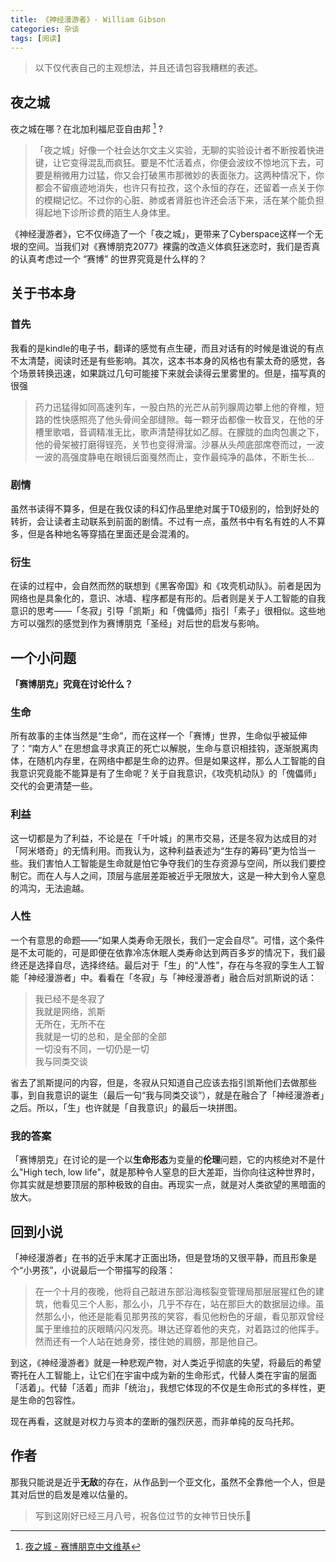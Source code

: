 ```yaml
---
title: 《神经漫游者》- William Gibson
categories: 杂谈
tags: [阅读]
---
```


> 以下仅代表自己的主观想法，并且还请包容我糟糕的表述。

## 夜之城

夜之城在哪？在北加利福尼亚自由邦 [^1] ?

> 「夜之城」好像一个社会达尔文主义实验，无聊的实验设计者不断按着快进键，让它变得混乱而疯狂。要是不忙活着点，你便会波纹不惊地沉下去，可要是稍微用力过猛，你又会打破黑市那微妙的表面张力。这两种情况下，你都会不留痕迹地消失，也许只有拉孜，这个永恒的存在，还留着一点关于你的模糊记忆。不过你的心脏、肺或者肾脏也许还会活下来，活在某个能负担得起地下诊所诊费的陌生人身体里。

《神经漫游者》，它不仅缔造了一个「夜之城」，更带来了Cyberspace这样一个无垠的空间。当我们对《赛博朋克2077》裸露的改造义体疯狂迷恋时，我们是否真的认真考虑过一个 “赛博” 的世界究竟是什么样的？

## 关于书本身

### 首先

我看的是kindle的电子书，翻译的感觉有点生硬，而且对话有的时候是谁说的有点不太清楚，阅读时还是有些影响。其次，这本书本身的风格也有蒙太奇的感觉，各个场景转换迅速，如果跳过几句可能接下来就会读得云里雾里的。但是，描写真的很强

> 药力迅猛得如同高速列车，一股白热的光芒从前列腺周边攀上他的脊椎，短路的性快感照亮了他头骨间全部缝隙。每一颗牙齿都像一枚音叉，在他的牙槽里歌唱，音调精准无比，歌声清楚得犹如乙醇。在朦胧的血肉包裹之下，他的骨架被打磨得锃亮，关节也变得滑溜。沙暴从头颅底部席卷而过，一波一波的高强度静电在眼镜后面戛然而止，变作最纯净的晶体，不断生长...



### 剧情

虽然书读得不算多，但是在我仅读的科幻作品里绝对属于T0级别的，恰到好处的转折，会让读者主动联系到前面的剧情。不过有一点，虽然书中有名有姓的人不算多，但是各种地名等穿插在里面还是会混淆的。



### 衍生

在读的过程中，会自然而然的联想到《黑客帝国》和《攻壳机动队》。前者是因为网络也是具象化的，意识、冰墙、程序都是有形的。后者则是关于人工智能的自我意识的思考——「冬寂」引导「凯斯」和「傀儡师」指引「素子」很相似。这些地方可以强烈的感觉到作为赛博朋克「圣经」对后世的启发与影响。





## 一个小问题

**「赛博朋克」究竟在讨论什么？**



### 生命

所有故事的主体当然是“生命”，而在这样一个「赛博」世界，生命似乎被延伸了：“南方人” 在思想盒寻求真正的死亡以解脱，生命与意识相挂钩，逐渐脱离肉体，在随机内存里，在网络中都是生命的边界。但是如果这样，那么人工智能的自我意识究竟能不能算是有了生命呢？关于自我意识，《攻壳机动队》的「傀儡师」交代的会更清楚一些。



### 利益

这一切都是为了利益，不论是在「千叶城」的黑市交易，还是冬寂为达成目的对「阿米塔奇」的无情利用。而我认为，这种利益表述为“生存的筹码”更为恰当一些。我们害怕人工智能是生命就是怕它争夺我们的生存资源与空间，所以我们要控制它。而在人与人之间，顶层与底层差距被近乎无限放大，这是一种大到令人窒息的鸿沟，无法逾越。



### 人性

一个有意思的命题——“如果人类寿命无限长，我们一定会自尽”。可惜，这个条件是不太可能的，可是即便在依靠冷冻休眠人类寿命达到两百多岁的情况下，我们最终还是选择自尽，选择终结。最后对于「生」的“人性”，存在与冬寂的孪生人工智能「神经漫游者」中。看看在「冬寂」与「神经漫游者」融合后对凯斯说的话：

> 我已经不是冬寂了 <br>
> 我就是网络，凯斯 <br>
> 无所在，无所不在 <br>
> 我就是一切的总和，是全部的全部<br>
> 一切没有不同，一切仍是一切<br>
> 我与同类交谈

省去了凯斯提问的内容，但是，冬寂从只知道自己应该去指引凯斯他们去做那些事，到自我意识的诞生（最后一句“我与同类交谈”），就是在融合了「神经漫游者」之后。所以，「生」也许就是「自我意识」的最后一块拼图。

### 我的答案

「赛博朋克」在讨论的是一个以**生命形态**为变量的**伦理**问题，它的内核绝对不是什么"High tech, low life"，就是那种令人窒息的巨大差距，当你向往这种世界时，你其实就是想要顶层的那种极致的自由。再现实一点，就是对人类欲望的黑暗面的放大。



## 回到小说

「神经漫游者」在书的近乎末尾才正面出场，但是登场的又很平静，而且形象是个“小男孩”，小说最后一个带描写的段落：

> 在一个十月的夜晚，他将自己敲进东部沿海核裂变管理局那层层猩红色的建筑，他看见三个人影，那么小，几乎不存在，站在那巨大的数据层边缘。虽然那么小，他还是能看见那男孩的笑容，看见他粉色的牙龈，看见那双曾经属于里维拉的灰眼睛闪闪发亮。琳达还穿着他的夹克，对着路过的他挥手。然而还有一个人站在她身旁，搂住她的肩膀，那是他自己。



到这，《神经漫游者》就是一种悲观产物，对人类近乎彻底的失望，将最后的希望寄托在人工智能上，让它们在宇宙中成为新的生命形式，代替人类在宇宙的层面「活着」。代替「活着」而非「统治」，我想它体现的不仅是生命形式的多样性，更是生命的包容性。

现在再看，这就是对权力与资本的垄断的强烈厌恶，而非单纯的反乌托邦。



## 作者

那我只能说是近乎**无敌**的存在，从作品到一个亚文化，虽然不全靠他一个人，但是其对后世的启发是难以估量的。





> 写到这刚好已经三月八号，祝各位过节的女神节日快乐🎉



[^1]: [夜之城 - 赛博朋克中文维基](https://cyberpunk.huijiwiki.com/wiki/夜之城)

